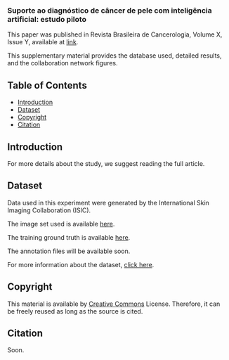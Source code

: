 ### Suporte ao diagnóstico de câncer de pele com inteligência artificial: estudo piloto

This paper was published in Revista Brasileira de Cancerologia, Volume X, Issue Y, available at [link](https://rbc.inca.gov.br/).

This supplementary material provides the database used, detailed results, and the collaboration network figures.

## Table of Contents

- [Introduction](#Introduction)
- [Dataset](#Dataset)
- [Copyright](#Copyright)
- [Citation](#Citation)

## Introduction

For more details about the study, we suggest reading the full article.

## Dataset

Data used in this experiment were generated by the International Skin Imaging Collaboration (ISIC).

The image set used is available [here](https://isic-challenge-data.s3.amazonaws.com/2019/ISIC_2019_Training_Input.zip).

The training ground truth is available [here](https://isic-challenge-data.s3.amazonaws.com/2019/ISIC_2019_Training_Input.zip).

The annotation files will be available soon.

For more information about the dataset, [click here](https://challenge.isic-archive.com/data/#2019).

## Copyright

This material is available by [Creative Commons](https://creativecommons.org/licenses/by/3.0/) License. Therefore, it can be freely reused as long as the source is cited.

## Citation

Soon.
